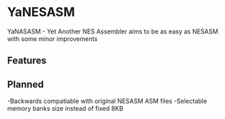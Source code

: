 # YaNESASM
YaNASASM - Yet Another NES Assembler aims to be as easy as NESASM with some minor improvements

## Features


## Planned
-Backwards compatiable with original NESASM ASM files
-Selectable memory banks size instead of fixed 8KB
